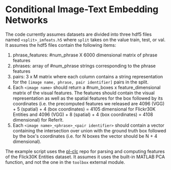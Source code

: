 # Conditional Image-Text Embedding Networks

The code currently assumes datasets are divided into three hdf5 files named `<split>_imfeats.h5` where `split` takes on the value train, test, or val.  It assumes the hdf5 files contain the following items:

1. phrase_features: #num_phrase X 6000 dimensional matrix of phrase features
2. phrases: array of #num_phrase strings corresponding to the phrase features
3. pairs: 3 x M matrix where each column contains a string representation for the `[image name, phrase, pair identifier]` pairs in the split.
4. Each `<image name>` should return a #num_boxes x feature_dimensional matrix of the visual features.  The features should contain the visual representation as well as the spatial features for the box followed by its coordinates (i.e. the precomputed features we released are 4096 (VGG) + 5 (spatial) + 4 (box coordinates) = 4105 dimensional for Flickr30K Entities and 4096 (VGG) + 8 (spatial) + 4 (box coordinates) = 4108 dimensional) for ReferIt.
5. Each `<image name>_<phrase>_<pair identifier>` should contain a vector containing the intersection over union with the ground truth box followed by the box's coordinates (i.e. for N boxes the vector should be N + 4 dimensional).


The example script uses the [pl-clc](https://github.com/BryanPlummer/pl-clc) repo for parsing and computing features of the Flick30K Entities dataset.  It assumes it uses the built-in MATLAB PCA function, and not the one in the `toolbox` external module.